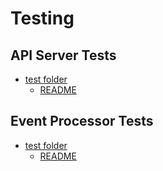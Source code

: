 # Testing



## API Server Tests
* [test folder](../delphi_api/test/)
  * [README](../delphi_api/test/README.md)


## Event Processor Tests
* [test folder](../delphi_api/app/event_processor/test/)
  * [README](../delphi_api/app/event_processor/test/README.md)
